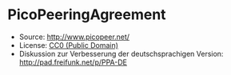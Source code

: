 PicoPeeringAgreement
====================

* Source: http://www.picopeer.net/
* License: [CC0 (Public Domain)](https://creativecommons.org/publicdomain/zero/1.0/)
* Diskussion zur Verbesserung der deutschsprachigen Version: http://pad.freifunk.net/p/PPA-DE

